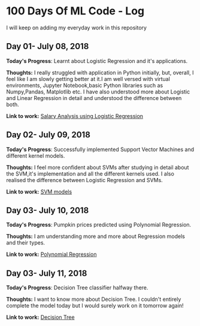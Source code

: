 # 100 Days Of ML Code - Log
I will keep on adding my everyday work in this repository
## Day 01- July 08, 2018
**Today's Progress**: Learnt about Logistic Regression and it's applications.

**Thoughts:** I really struggled with application in Python initially, but, overall, I feel like I am slowly getting better at it.I am well versed with virtual environments, Jupyter Notebook,basic Python libraries such as Numpy,Pandas, Matplotlib etc. I have also understood more about Logistic and Linear Regression in detail and understood the difference between both.

**Link to work:** [Salary Analysis using Logistic Regression](https://github.com/ditsme/Machine-Learning/tree/master/Logistic%20Regression)

## Day 02- July 09, 2018
**Today's Progress**: Successfully implemented Support Vector Machines and different kernel models.

**Thoughts:** I feel more confident about SVMs after studying in detail about the SVM,it's implementation and all the different kernels used. I also realised the difference between Logistic Regression and SVMs.

**Link to work:** [SVM models](https://github.com/ditsme/Machine-Learning/tree/master/100-Days-Of-ML-Code/Day-02-SVM)

## Day 03- July 10, 2018
**Today's Progress**: Pumpkin prices predicted using Polynomial Regression.

**Thoughts:** I am understanding more and more about Regression models and their types.

**Link to work:** [Polynomial Regression](https://github.com/ditsme/Machine-Learning/tree/master/100-Days-Of-ML-Code/Day-03-Polynomial_Regression)

## Day 03- July 11, 2018
**Today's Progress**: Decision Tree classifier halfway there.

**Thoughts:** I want to know more about Decision Tree. I couldn't entirely complete the model today but I would surely work on it tomorrow again!

**Link to work:** [Decision Tree](https://github.com/ditsme/Machine-Learning/tree/master/100-Days-Of-ML-Code/Day-04-DecisionTree)
